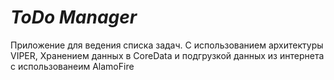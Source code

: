 #  *ToDo Manager*
Приложение для ведения списка задач. C использованием архитектуры VIPER, Хранением данных в CoreData и подгрузкой данных из интернета с использованеим AlamoFire

